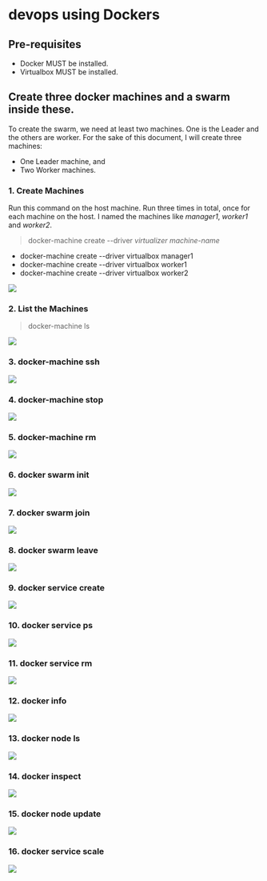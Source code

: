 # devops using Dockers

## Pre-requisites
 * Docker MUST be installed.
 * Virtualbox MUST be installed.

## Create three docker machines and a swarm inside these.

 To create the swarm, we need at least two machines. One is the Leader and the others are worker.
 For the sake of this document, I will create three machines:
 * One Leader machine, and
 * Two Worker machines.

### 1. Create Machines
 Run this command on the host machine. Run three times in total, once for each machine on the host.
 I named the machines like _manager1_, _worker1_ and _worker2_.
 > docker-machine create --driver _virtualizer_ _machine-name_

 * docker-machine create --driver virtualbox manager1
 * docker-machine create --driver virtualbox worker1
 * docker-machine create --driver virtualbox worker2

 ![](https://github.com/umair3/devops/blob/master/docker-machine%20create%20--driver%20%3Cvitualization-software%3E%20%3Cmachine-name%3E.png?raw=true)

### 2. List the Machines
 > docker-machine ls

 ![](https://github.com/umair3/devops/blob/master/docker-machine%20ls.png?raw=true)

### 3. docker-machine ssh
 ![](https://github.com/umair3/devops/blob/master/docker-machine%20ssh%20%3Cmachine-name%3E.png?raw=true)
### 4. docker-machine stop
 ![](https://github.com/umair3/devops/blob/master/docker-machine%20stop%20%3Cmachine-name%3E.png?raw=true)
### 5. docker-machine rm
 ![](https://github.com/umair3/devops/blob/master/docker-machine%20rm%20%3Cmachine-name%3E.png?raw=true)

### 6. docker swarm init
 ![](https://github.com/umair3/devops/blob/master/docker%20swarm%20init%20--advertise-addr%20%3Cmachine-ip%3E.png?raw=true)
### 7. docker swarm join
 ![](https://github.com/umair3/devops/blob/master/docker%20swarm%20join%20--token%20%3Ctoken%3E%20%3Cip:port%3E.png?raw=true)
### 8. docker swarm leave
 ![](https://github.com/umair3/devops/blob/master/docker%20swarm%20leave.png?raw=true)

### 9. docker service create
 ![](https://github.com/umair3/devops/blob/master/docker%20service%20create%20--replicas%20%3Cint%3E%20-p%20%3Cport:port%3E%20--name%20%3Cservice-name%3E%20image.png?raw=true)
### 10. docker service ps
 ![](https://github.com/umair3/devops/blob/master/docker%20service%20ps%20%3Cservice-name%3E.png?raw=true)
### 11. docker service rm
 ![](https://github.com/umair3/devops/blob/master/docker%20service%20rm%20%3Cservice-name%3E.png?raw=true)

### 12. docker info
 ![](https://raw.githubusercontent.com/umair3/devops/master/docker%20info.png)
### 13. docker node ls
 ![](https://github.com/umair3/devops/blob/master/docker%20node%20ls%20(all%20nodes%20created).png?raw=true)
### 14. docker inspect
 ![](https://raw.githubusercontent.com/umair3/devops/master/docker%20node%20inspect%20%3Cnode-name%3E.png)

### 15. docker node update
 ![](https://github.com/umair3/devops/blob/master/docker%20node%20update%20--image%20%3Cimage:version%3E%20%3Cservice-name%3E.png?raw=true)

### 16. docker service scale
 ![](https://github.com/umair3/devops/blob/master/docker%20service%20scale%20%3Cservice-name=int%3E.png?raw=true)